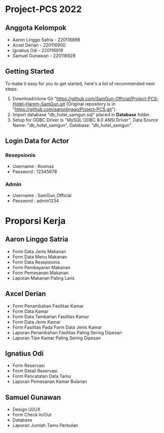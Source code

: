 # Project-PCS 2022

## Anggota Kelompok
* Aaron Linggo Satria - 220116898
* Acxel Derian - 220116900
* Ignatius Odi - 220116919
* Samuel Gunawan - 220116928

## Getting Started

To make it easy for you to get started, here's a list of recommended next steps:

1. Download/clone Git "https://github.com/SamGun-Official/Project-PCS-Hotel-Harem-SamGun.git (Original repository is in "https://github.com/aaronlinggo/Project-PCS.git").
2. Import database "db_hotel_samgun.sql" placed in **Database** folder.
3. Setup for ODBC Driver is "MySQL ODBC 8.0 ANSI Driver", Data Source Name: "db_hotel_samgun", Database: "db_hotel_samgun".

## Login Data for Actor

### Resepsionis
* Username : Kosmas
* Password : 12345678

### Admin
* Username : SamGun_Official
* Password : admin1234

# Proporsi Kerja

## Aaron Linggo Satria
* Form Data Jenis Makanan
* Form Data Menu Makanan
* Form Data Resepsionis
* Form Pembayaran Makanan
* Form Pemesanan Makanan
* Laporan Makanan Paling Laris

## Axcel Derian
* Form Penambahan Fasilitas Kamar
* Form Data Kamar
* Form Data Tambahan Fasilitas Kamar
* Form Data Jenis Kamar
* Form Fasilitas Pada Form Data Jenis Kamar
* Laporan Penambahan Fasilitas Paling Sering Dipesan
* Laporan Tipe Kamar Paling Sering Dipesan

## Ignatius Odi
* Form Reservasi
* Form Detail Reservasi
* Form Pencatatan Data Tamu
* Laporan Pemesanan Kamar Bulanan

## Samuel Gunawan
* Design UI/UX
* Form Check In/Out
* Database
* Laporan Jumlah Tamu Perbulan
